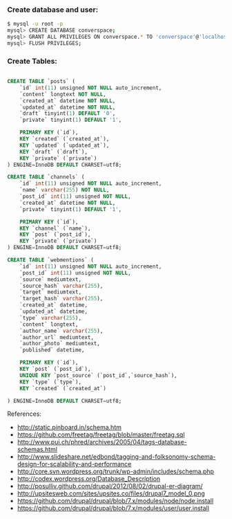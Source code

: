 
### Create database and user:
```bash
$ mysql -u root -p
mysql> CREATE DATABASE converspace;
mysql> GRANT ALL PRIVILEGES ON converspace.* TO 'converspace'@'localhost' IDENTIFIED BY 'password';
mysql> FLUSH PRIVILEGES;
```

### Create Tables:
```sql

CREATE TABLE `posts` (
	`id` int(11) unsigned NOT NULL auto_increment,
	`content` longtext NOT NULL,
	`created_at` datetime NOT NULL,
	`updated_at` datetime NOT NULL,
	`draft` tinyint(1) DEFAULT '0',
	`private` tinyint(1) DEFAULT '1',

	PRIMARY KEY (`id`),
	KEY `created` (`created_at`),
	KEY `updated` (`updated_at`),
	KEY `draft` (`draft`),
	KEY `private` (`private`)
) ENGINE=InnoDB DEFAULT CHARSET=utf8;

CREATE TABLE `channels` (
	`id` int(11) unsigned NOT NULL auto_increment,
	`name` varchar(255) NOT NULL,
	`post_id` int(11) unsigned NOT NULL,
	`created_at` datetime NOT NULL,
	`private` tinyint(1) DEFAULT '1',

	PRIMARY KEY (`id`),
	KEY `channel` (`name`),
	KEY `post` (`post_id`),
	KEY `private` (`private`)
) ENGINE=InnoDB DEFAULT CHARSET=utf8;

CREATE TABLE `webmentions` (
	`id` int(11) unsigned NOT NULL auto_increment,
	`post_id` int(11) unsigned NOT NULL,
	`source` mediumtext,
	`source_hash` varchar(255),
	`target` mediumtext,
	`target_hash` varchar(255),
	`created_at` datetime,
	`updated_at` datetime,
	`type` varchar(255),
	`content` longtext,
	`author_name` varchar(255),
	`author_url` mediumtext,
	`author_photo` mediumtext,
	`published` datetime,

	PRIMARY KEY (`id`),
	KEY `post` (`post_id`),
	UNIQUE KEY `post_source` (`post_id`,`source_hash`),
	KEY `type` (`type`),
	KEY `created` (`created_at`)

) ENGINE=InnoDB DEFAULT CHARSET=utf8;

```

References:
* http://static.pinboard.in/schema.htm
* https://github.com/freetag/freetag/blob/master/freetag.sql
* http://www.pui.ch/phred/archives/2005/04/tags-database-schemas.html
* http://www.slideshare.net/edbond/tagging-and-folksonomy-schema-design-for-scalability-and-performance
* http://core.svn.wordpress.org/trunk/wp-admin/includes/schema.php
* http://codex.wordpress.org/Database_Description
* http://posulliv.github.com/drupal/2012/08/02/drupal-er-diagram/
* http://upsitesweb.com/sites/upsites.co/files/drupal7_model_0.png
* https://github.com/drupal/drupal/blob/7.x/modules/node/node.install
* https://github.com/drupal/drupal/blob/7.x/modules/user/user.install